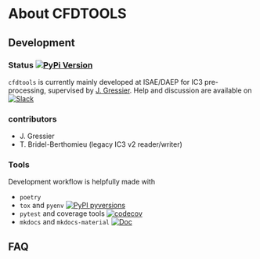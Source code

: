# About CFDTOOLS

## Development

### Status [![PyPi Version](https://img.shields.io/pypi/v/cfdtools.svg?style=flat)](https://pypi.org/project/cfdtools)

`cfdtools`  is currently mainly developed at ISAE/DAEP for IC3 pre-processing, supervised by [J. Gressier](https://github.com/jgressier). 
Help and discussion are available on [![Slack](https://img.shields.io/static/v1?logo=slack&label=slack&message=contact&style=flat)](https://join.slack.com/t/isae-opendev/shared_invite/zt-obqywf6r-UUuHR4_hc5iTzyL5bFCwpw
)

### contributors

- J. Gressier
- T. Bridel-Berthomieu (legacy IC3 v2 reader/writer)

### Tools

Development workflow is helpfully made with

* `poetry`
* `tox` and `pyenv` [![PyPI pyversions](https://img.shields.io/pypi/pyversions/cfdtools.svg?style=flat)](https://pypi.org/pypi/cfdtools/)
* `pytest` and coverage tools [![codecov](https://img.shields.io/codecov/c/github/jgressier/cfdtools.svg?style=flat)](https://codecov.io/gh/jgressier/cfdtools)
* `mkdocs` and `mkdocs-material` [![Doc](https://readthedocs.org/projects/cfdtools/badge/?version=latest)](https://cfdtools.readthedocs.io/)

## FAQ